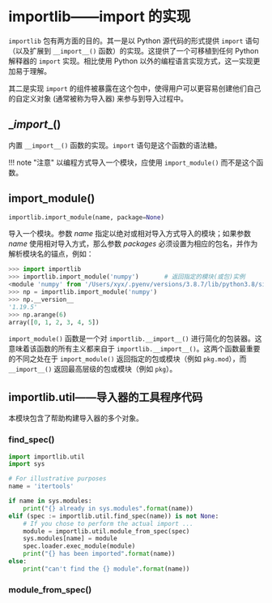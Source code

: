 # importlib——import 的实现

`importlib` 包有两方面的目的。其一是以 Python 源代码的形式提供 `import` 语句（以及扩展到 `__import__()` 函数）的实现。这提供了一个可移植到任何 Python 解释器的 `import` 实现。相比使用 Python 以外的编程语言实现方式，这一实现更加易于理解。

其二是实现 `import` 的组件被暴露在这个包中，使得用户可以更容易创建他们自己的自定义对象 (通常被称为导入器) 来参与到导入过程中。

## \__import__()

内置 `__import__()` 函数的实现。`import` 语句是这个函数的语法糖。

!!! note "注意"
    以编程方式导入一个模块，应使用 `import_module()` 而不是这个函数。

## import_module()

```python
importlib.import_module(name, package=None)
```

导入一个模块。参数 *name* 指定以绝对或相对导入方式导入的模块；如果参数 *name* 使用相对导入方式，那么参数 *packages* 必须设置为相应的包名，并作为解析模块名的锚点，例如：

```python
>>> import importlib
>>> importlib.import_module('numpy')       # 返回指定的模块(或包)实例
<module 'numpy' from '/Users/xyx/.pyenv/versions/3.8.7/lib/python3.8/site-packages/numpy/__init__.py'>
>>> np = importlib.import_module('numpy')
>>> np.__version__
'1.19.5'
>>> np.arange(6)
array([0, 1, 2, 3, 4, 5])
```

`import_module()` 函数是一个对 `importlib.__import__()` 进行简化的包装器。这意味着该函数的所有主义都来自于 `importlib.__import__()`。这两个函数最重要的不同之处在于 `import_module()` 返回指定的包或模块（例如 `pkg.mod`），而 `__import__()` 返回最高层级的包或模块（例如 `pkg`）。

## importlib.util——导入器的工具程序代码

本模块包含了帮助构建导入器的多个对象。

### find_spec()

```python
import importlib.util
import sys

# For illustrative purposes
name = 'itertools'

if name in sys.modules:
    print("{} already in sys.modules".format(name))
elif (spec := importlib.util.find_spec(name)) is not None:
    # If you chose to perform the actual import ...
    module = importlib.util.module_from_spec(spec)
    sys.modules[name] = module
    spec.loader.exec_module(module)
    print("{} has been imported".format(name))
else:
    print("can't find the {} module".format(name))
```

### module_from_spec()
